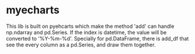 # myecharts
This lib is built on pyehcarts which make the method 'add' can handle np.ndarray and pd.Series. If the index is datetime, the value will be converted to '%Y-%m-%d'. Specially for pd.DataFrame, there is add_df that see the every column as a pd.Series, and draw them together.
